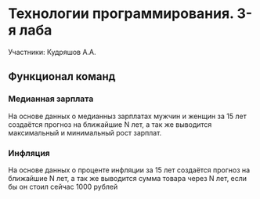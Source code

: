 # Технологии программирования. **3-я лаба**

Участники: Кудряшов А.А.

## Функционал команд

###  Медианная зарплата

На основе данных о медианныз зарплатах мужчин и женщин за 15 лет создаётся прогноз на ближайшие N лет, а так же выводится максимальный и минимальный рост зарплат.

### Инфляция

На основе данных о проценте инфляции за 15 лет создаётся прогноз на ближайшие N лет, а так же выводится сумма товара через N лет, если бы он стоил сейчас 1000 рублей
